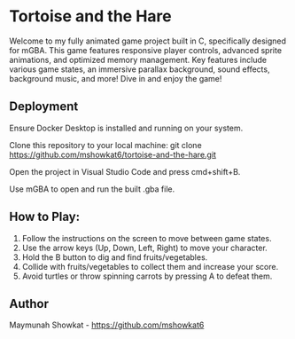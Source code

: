 # Tortoise and the Hare
Welcome to my fully animated game project built in C, specifically designed for mGBA. This game features responsive player controls, advanced sprite animations, and optimized memory management. Key features include various game states, an immersive parallax background, sound effects, background music, and more! Dive in and enjoy the game!

## Deployment
Ensure Docker Desktop is installed and running on your system.

Clone this repository to your local machine: git clone https://github.com/mshowkat6/tortoise-and-the-hare.git
                                             
Open the project in Visual Studio Code and press cmd+shift+B.

Use mGBA to open and run the built .gba file.

## How to Play: 
1. Follow the instructions on the screen to move between game states.
2. Use the arrow keys (Up, Down, Left, Right) to move your character.
3. Hold the B button to dig and find fruits/vegetables.
4. Collide with fruits/vegetables to collect them and increase your score.
5. Avoid turtles or throw spinning carrots by pressing A to defeat them.

## Author
Maymunah Showkat - https://github.com/mshowkat6


